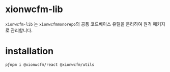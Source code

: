 # xionwcfm-lib

`xionwcfm-lib` 는 `xionwcfmmonorepo`의 공통 코드베이스 유틸을 분리하여 원격 패키지로 관리합니다.

# installation

```
pƒnpm i @xionwcfm/react @xionwcfm/utils
```